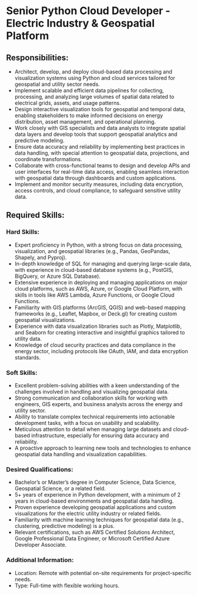 # Senior Python Cloud Developer - Electric Industry & Geospatial Platform

## Responsibilities:

- Architect, develop, and deploy cloud-based data processing and visualization systems using Python and cloud services tailored for geospatial and utility sector needs.
- Implement scalable and efficient data pipelines for collecting, processing, and analyzing large volumes of spatial data related to electrical grids, assets, and usage patterns.
- Design interactive visualization tools for geospatial and temporal data, enabling stakeholders to make informed decisions on energy distribution, asset management, and operational planning.
- Work closely with GIS specialists and data analysts to integrate spatial data layers and develop tools that support geospatial analytics and predictive modeling.
- Ensure data accuracy and reliability by implementing best practices in data handling, with special attention to geospatial data, projections, and coordinate transformations.
- Collaborate with cross-functional teams to design and develop APIs and user interfaces for real-time data access, enabling seamless interaction with geospatial data through dashboards and custom applications.
- Implement and monitor security measures, including data encryption, access controls, and cloud compliance, to safeguard sensitive utility data.

## Required Skills:

### Hard Skills:

- Expert proficiency in Python, with a strong focus on data processing, visualization, and geospatial libraries (e.g., Pandas, GeoPandas, Shapely, and Pyproj).
- In-depth knowledge of SQL for managing and querying large-scale data, with experience in cloud-based database systems (e.g., PostGIS, BigQuery, or Azure SQL Database).
- Extensive experience in deploying and managing applications on major cloud platforms, such as AWS, Azure, or Google Cloud Platform, with skills in tools like AWS Lambda, Azure Functions, or Google Cloud Functions.
- Familiarity with GIS platforms (ArcGIS, QGIS) and web-based mapping frameworks (e.g., Leaflet, Mapbox, or Deck.gl) for creating custom geospatial visualizations.
- Experience with data visualization libraries such as Plotly, Matplotlib, and Seaborn for creating interactive and insightful graphics tailored to utility data.
- Knowledge of cloud security practices and data compliance in the energy sector, including protocols like OAuth, IAM, and data encryption standards.

### Soft Skills:

- Excellent problem-solving abilities with a keen understanding of the challenges involved in handling and visualizing geospatial data.
- Strong communication and collaboration skills for working with engineers, GIS experts, and business analysts across the energy and utility sector.
- Ability to translate complex technical requirements into actionable development tasks, with a focus on usability and scalability.
- Meticulous attention to detail when managing large datasets and cloud-based infrastructure, especially for ensuring data accuracy and reliability.
- A proactive approach to learning new tools and technologies to enhance geospatial data handling and visualization capabilities.

### Desired Qualifications:

- Bachelor’s or Master’s degree in Computer Science, Data Science, Geospatial Science, or a related field.
- 5+ years of experience in Python development, with a minimum of 2 years in cloud-based environments and geospatial data handling.
- Proven experience developing geospatial applications and custom visualizations for the electric utility industry or related fields.
- Familiarity with machine learning techniques for geospatial data (e.g., clustering, predictive modeling) is a plus.
- Relevant certifications, such as AWS Certified Solutions Architect, Google Professional Data Engineer, or Microsoft Certified Azure Developer Associate.

### Additional Information:

- Location: Remote with potential on-site requirements for project-specific needs.
- Type: Full-time with flexible working hours.
